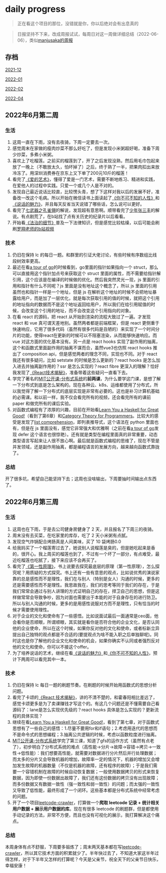 # daily progress

> 正在看这个项目的那位，没错就是你，你以后绝对会有出息真的

> 日报坚持不下来，改成周报试试，每周日对这一周做详细总结（2022-06-06），类似[manjusaka的周报](https://www.manjusaka.blog/weekly/2022-06-week1.html)

## 存档

[2021-12](./2021-12.md)

[2022-01](./2022-01.md)

[2022-02](./2022-02.md)

[2022-04](./2022-04.md)

## 2022年6月第二周

### 生活

1. 这周一直在下雨，没有去夜骑，下周一定要去一次。
2. 感觉周末在家做的瘦肉炒菜不那么好吃了，但是发现小米粥超好喝，准备下周少炒菜，多煮小米粥。
3. 喜欢上了吃榴莲。之前买的榴莲到了，开了之后发现没熟，然后用毛巾包起来放了一晚上（不敢放太久，怕坏掉了）之后，终于熟了一半，把果肉扣出来放冷冻了。用深圳消费券在京东上又下单了200元10斤的榴莲！
4. 看完了[《爱的艺术》](https://book.douban.com/subject/3026879/)，懂得了爱是一门艺术，需要不断地练习、精进和实践，在爱他人的过程中实践。只爱一个或几个人是不对的。
5. 发现自己最近说话比较直，比较愣头青，想了下这样对我以后的发展不好，准备改一改这个毛病。所以开始在微信读书上面读起了[《你不可不知的人性》](https://book.douban.com/subject/25843222/)和[《说话的魅力》](https://book.douban.com/subject/3988256/)，并且每天反省当天说错了哪些话，怎么说可以更好。
6. 看完了[七武器之孔雀翎](https://space.bilibili.com/1545141866/channel/collectiondetail?sid=91989)的解说，发现超有意思啊。顺带看完了[少年张三丰](https://space.bilibili.com/1545141866/channel/collectiondetail?sid=170519)的解说。有点剧荒了，在b站找了点有关历史的纪录片以后看看。
7. 开始看[《法治的细节》](https://book.douban.com/subject/35635639/)普及一下法律知识，但是感觉比较枯燥，以后可能会刷刷[罗翔老师的b站视频](https://space.bilibili.com/517327498?spm_id_from=333.337.0.0)

### 技术

1. 仍旧在保持 lc 的每日一题。和群里的引证大佬讨论，有些时候有序数组比线段树效率更高。
2. 最近在看[a tour of go](https://go.dev/tour/moretypes/4)的时候看到，go里面的指针如果指向一个 struct，那么可以直接用这个指针加点号来获取这个 struct 里面的属性，而不需要给指针解引用，这个应该是在编译的时候做的优化。然后我突然灵光一现，js 里面的引用和指针有什么不同呢？js 里面是没有地址这个概念了，所以 js 里面的引用虽然也和指针一样是一个地址，但是 js 在解析这个地址的时候不会把地址暴露给用户，而是加了一层优化，就是每次获取引用的值的时候，就把这个引用的地址指向的数据而不是这个地址返回给用户，所以我们在给引用赋值的时候，会改变这个引用的地址，而不会改变这个引用指向的对象。
3. 在看 react 的源码，把 react 从开始到渲染的流程大致过了一遍。才发现 react 和 vue 真可谓天差地别。虽然两者都是前端框架，但是 react 更侧重于快速响应，它用了很多代码（虽然有很多代码是丑陋的）来实现了一个时间分片的功能，使得react在更新的时候可以不阻塞渲染，从而能够快速响应。而 vue 对这方面的优化基本没有。另一点是 react hooks 实现了副作用的抽离，这个和函数式里面副作用的抽离不谋而合，虽然vue3也仿照 react hooks 推出了 composition api，但是感觉两者的理念不同，实现也不同。对于 react 我还有很多疑问，比如 setstate 的时候是怎么更新的？react hooks 是怎么加入进去并抽离副作用的？ssr 是怎么实现的？react fibre 更深入的理解？恰好我发现了[《React技术揭秘》](https://react.iamkasong.com/preparation/idea.html)，准备带着这些疑问一直看下去。
4. 学完了著名的[MIT公开课-分布式系统](https://www.bilibili.com/video/BV1qk4y197bB?p=3&vd_source=c6be3f72a67d4ae3e8f5ed24365119e5)的**前两课**，为什么要学这门课，是想了解一下分布式到底是怎么架构的。现在各种云、k8s、运维都使用了分布式，所以我觉得了解一下分布式的底层实现是非常有必要的。这也是补习计算机基础的必需课。和以前一样，我不仅会看完所有的视频，还会看完所有的课前 paper 和做完所有的课后实验。
5. 对函数式编程有了浓厚的兴趣，目前在开始看[Learn You a Haskell for Great Good!](http://learnyouahaskell.com/chapters)（看到了第6章）和[Category Theory for Programmers](https://bartoszmilewski.com/2014/10/28/category-theory-for-programmers-the-preface/)。比较大的感受是发现了[list comprehension](http://learnyouahaskell.com/starting-out#im-a-list-comprehension)，即列表推导式，这个语法在 python 里面也有，但是在 js 里面没有，感觉它非常强大和优雅啊（之前在看[a tour of go](https://go.dev/tour/moretypes/4)发现 defer 这个语言也很惊艳）。还有就是类型在编程里面真的非常重要，动态类型语言写起来让人很不放心啊。最后就是函数式编程的思维了，现在不管是并发领域，还是副作用抽离，都是编程语言的发展方向，越来越向函数式靠拢了。

### 总结

开了很多坑，希望自己能坚持下去；这周也没啥输出，下周要抽时间输出点东西了。


## 2022年6月第三周

### 生活

1. 这周也在下雨，于是去公司健身房健身了 2 天，并且报名了下周三的夜骑。
2. 周末没有去买菜，在吃家里的库存，吃了 2 天小米粥有点腻。
3. 发现空气炸锅配合烤肠真是人间美味，买了 10 袋烤肠0.0
4. 给我妈买了一个榴莲寄过去了，她说别人说榴莲是臭的，但是她吃起来是香的，很开心。我上周买的榴莲也到了，不过有一个坏了一部分，有点难受，最近吃榴莲也吃腻了，接下来应该不会再买了。
5. 看完了[《第一性原理》](https://book.douban.com/subject/35265358/)，书上说要去探究最底层的原理（第一性原理），怎么探究呢？用质疑的方式探究。书上还有一些有意思的观点，比如说优秀的演说家靠的总是感性而不是理性，我们在与别人（特别是女人）沟通的时候，更多的还是需要感性而不是理性。我思故我在，我们的思考等同于我们的存在，于是我们常常会通过与别人讲理的方式证明自己的存在，捍卫自己的思想，但是这样做常常会导致争吵，因为对面也需要出于本能的对于自身存在的进行防卫。所以与别人沟通的时候，更多的是用感性说服对方而不是理性，只有恰当的时候才需要使用理性。
6. 对于企业的文化和使命有了一些感悟。比如说面试最后一面通常是ceo面，他会看你是否顺眼，所谓顺眼，其实就是看你是否符合他的企业文化，是否认同他的企业使命，所以在这个时候，如果你反对他的文化和使命，或者标新立异提出自己独特的观点都是不合适的(要提观点为啥不能入职之后单独聊呢)。同时这也是你了解他的企业文化和使命的机会，如果你确实不认同或者强烈反对他的文化和使命，你可以不接这个offer。
7. 为了培养说话的艺术，继续在看[《说话的魅力》](https://book.douban.com/subject/3988256/)和[《你不可不知的人性》](https://book.douban.com/subject/25843222/)，预计下两周可以看完其中一本。

### 技术

1. 仍旧在保持 lc 每日一题的刷题节奏。在刷题的时候开始用函数式的思想分析问题。
2. 看完了卡颂的[《React 技术揭秘》](https://react.iamkasong.com/)，讲的不清不楚的，和霍春阳相比差远了，感觉卡颂更多是为了卖课赚钱才写这个的。有这几个问题还是不懂需要自己看源码了：lane是怎么实现优先级的？react hooks 具体是怎么实现的？更新流程的具体实现？
3. 继续在看[Learn You a Haskell for Great Good!](http://learnyouahaskell.com/chapters)，看到了第七章，对于函数式思想有了一些自己的感悟：1.尽量不要用for和if语句；2.考虑用迭代的思想而不是命令式的思想编程；3.抽离公共逻辑的时候，考虑以函数粒度进行抽离。
4. [MIT公开课-分布式系统](https://www.bilibili.com/video/BV1qk4y197bB?p=3&vd_source=c6be3f72a67d4ae3e8f5ed24365119e5)学完了第三课，知道了gfs的运作方式（虽然有点老了），初步明白了分布式系统的难点（高性能->分片->故障->容错->拷贝->一致性->低性能）：我们想要高性能，就需要对数据进行分片然后并行处理数据；而太多的分片又会导致机器的增加，故障率一定的情况下，机器的增加又会增加发生故障的机器数量（不仅是机器的故障，还有程序的故障）；于是我们需要一个容错机制在故障的时候自动恢复数据；一般使用数据拷贝的形式来恢复数据，因为即使一份数据出故障了，我们还有这份数据的拷贝没有出现故障；而多份数据又有数据一致性（强一致性和弱一致性）的问题；而太强的一致性又导致了低性能，最终形成了一个闭环。这些基本都是分布式系统中经常考虑的问题。
5. 开了一个项目[leetcode-crawler](https://github.com/sishenhei7/leetcode-crawler)，打算做一个**爬取 leetcode 记录 + 统计相关用户数据 + 展示用户数据的库**。现在有很多 leetcode 的刷题群，但是都使用手动记录的方法，非常不方便，而且也没有可视化的展示，我打算解决这个痛点。

### 总结

本周身体有点不舒服，下周要多锻炼了；周末两天基本都在写[leetcode-crawler](https://github.com/sishenhei7/leetcode-crawler)，所以其它技术方面的积累就少了。半年快过去了，不知道大家这半年过得怎样，对于下半年又怎样的打算呢？今天是父亲节，祝全天下的父亲节日快乐，幸福安康！

